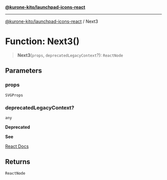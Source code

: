 [**@kurone-kito/launchpad-icons-react**](../README.md)

***

[@kurone-kito/launchpad-icons-react](../globals.md) / Next3

# Function: Next3()

> **Next3**(`props`, `deprecatedLegacyContext`?): `ReactNode`

## Parameters

### props

`SVGProps`

### deprecatedLegacyContext?

`any`

**Deprecated**

**See**

[React Docs](https://legacy.reactjs.org/docs/legacy-context.html#referencing-context-in-lifecycle-methods)

## Returns

`ReactNode`
